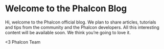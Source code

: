 Welcome to the Phalcon Blog
===========================

Hi, welcome to the Phalcon official blog. We plan to share articles,
tutorials and tips from the community and the Phalcon developers. All
this interesting content will be available soon. We think you’re going
to love it.

<3 Phalcon Team